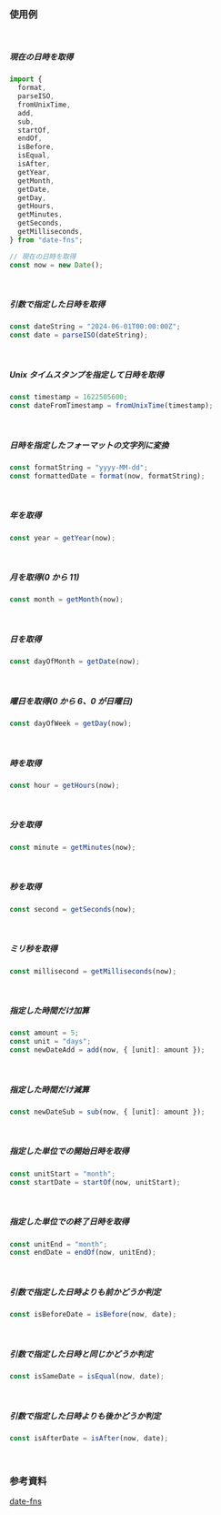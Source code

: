 ### 使用例

<br/>

##### 現在の日時を取得

```javascript
import {
  format,
  parseISO,
  fromUnixTime,
  add,
  sub,
  startOf,
  endOf,
  isBefore,
  isEqual,
  isAfter,
  getYear,
  getMonth,
  getDate,
  getDay,
  getHours,
  getMinutes,
  getSeconds,
  getMilliseconds,
} from "date-fns";

// 現在の日時を取得
const now = new Date();
```

<br/>

##### 引数で指定した日時を取得

```javascript
const dateString = "2024-06-01T00:00:00Z";
const date = parseISO(dateString);
```

<br/>

##### Unix タイムスタンプを指定して日時を取得

```javascript
const timestamp = 1622505600;
const dateFromTimestamp = fromUnixTime(timestamp);
```

<br/>

##### 日時を指定したフォーマットの文字列に変換

```javascript
const formatString = "yyyy-MM-dd";
const formattedDate = format(now, formatString);
```

<br/>

##### 年を取得

```javascript
const year = getYear(now);
```

<br/>

##### 月を取得(0 から 11)

```javascript
const month = getMonth(now);
```

<br/>

##### 日を取得

```javascript
const dayOfMonth = getDate(now);
```

<br/>

##### 曜日を取得(0 から 6、0 が日曜日)

```javascript
const dayOfWeek = getDay(now);
```

<br/>

##### 時を取得

```javascript
const hour = getHours(now);
```

<br/>

##### 分を取得

```javascript
const minute = getMinutes(now);
```

<br/>

##### 秒を取得

```javascript
const second = getSeconds(now);
```

<br/>

##### ミリ秒を取得

```javascript
const millisecond = getMilliseconds(now);
```

<br/>

##### 指定した時間だけ加算

```javascript
const amount = 5;
const unit = "days";
const newDateAdd = add(now, { [unit]: amount });
```

<br/>

##### 指定した時間だけ減算

```javascript
const newDateSub = sub(now, { [unit]: amount });
```

<br/>

##### 指定した単位での開始日時を取得

```javascript
const unitStart = "month";
const startDate = startOf(now, unitStart);
```

<br/>

##### 指定した単位での終了日時を取得

```javascript
const unitEnd = "month";
const endDate = endOf(now, unitEnd);
```

<br/>

##### 引数で指定した日時よりも前かどうか判定

```javascript
const isBeforeDate = isBefore(now, date);
```

<br/>

##### 引数で指定した日時と同じかどうか判定

```javascript
const isSameDate = isEqual(now, date);
```

<br/>

##### 引数で指定した日時よりも後かどうか判定

```javascript
const isAfterDate = isAfter(now, date);
```

<br/>

### 参考資料

[date-fns](https://date-fns.org/docs/Getting-Started)
